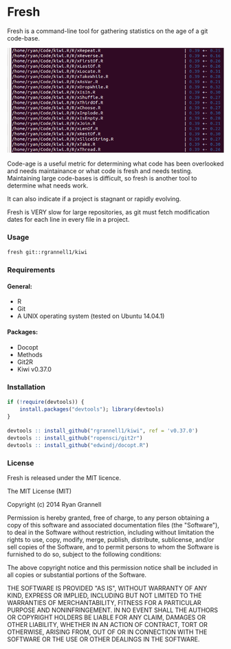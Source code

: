 Fresh
======================

Fresh is a command-line tool for gathering statistics on
the age of a git code-base.

<img src="fresh.png"> </img>

Code-age is a useful metric for determining what code has been
overlooked and needs maintainance or what code is fresh and needs testing. Maintaining
large code-bases is difficult, so fresh is another tool to determine what needs work.

It can also indicate if a project is stagnant or rapidly evolving.

Fresh is VERY slow for large repositories, as git must fetch modification dates
for each line in every file in a project.

### Usage

```bash
fresh git::rgrannell1/kiwi
```

### Requirements

#### General:

* R
* Git
* A UNIX operating system (tested on Ubuntu 14.04.1)

#### Packages:

* Docopt
* Methods
* Git2R
* Kiwi v0.37.0

### Installation

```R
if (!require(devtools)) {
    install.packages("devtools"); library(devtools)
}

devtools :: install_github("rgrannell1/kiwi", ref = 'v0.37.0')
devtools :: install_github("ropensci/git2r")
devtools :: install_github("edwindj/docopt.R")
```

### License

Fresh is released under the MIT licence.

The MIT License (MIT)

Copyright (c) 2014 Ryan Grannell

Permission is hereby granted, free of charge, to any person obtaining a copy of this software and associated documentation files (the "Software"), to deal in the Software without restriction, including without limitation the rights to use, copy, modify, merge, publish, distribute, sublicense, and/or sell copies of the Software, and to permit persons to whom the Software is furnished to do so, subject to the following conditions:

The above copyright notice and this permission notice shall be included in all copies or substantial portions of the Software.

THE SOFTWARE IS PROVIDED "AS IS", WITHOUT WARRANTY OF ANY KIND, EXPRESS OR IMPLIED, INCLUDING BUT NOT LIMITED TO THE WARRANTIES OF MERCHANTABILITY, FITNESS FOR A PARTICULAR PURPOSE AND NONINFRINGEMENT. IN NO EVENT SHALL THE AUTHORS OR COPYRIGHT HOLDERS BE LIABLE FOR ANY CLAIM, DAMAGES OR OTHER LIABILITY, WHETHER IN AN ACTION OF CONTRACT, TORT OR OTHERWISE, ARISING FROM, OUT OF OR IN CONNECTION WITH THE SOFTWARE OR THE USE OR OTHER DEALINGS IN THE SOFTWARE.
